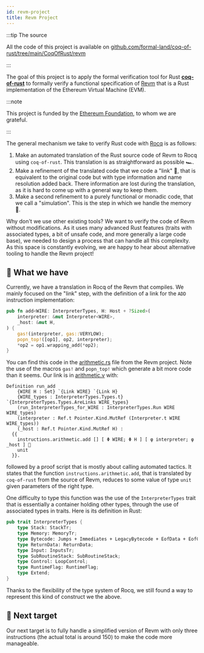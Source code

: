 ```yaml
---
id: revm-project
title: Revm Project
---
```


:::tip The source

All the code of this project is available on [github.com/formal-land/coq-of-rust/tree/main/CoqOfRust/revm](https://github.com/formal-land/coq-of-rust/tree/main/CoqOfRust/revm)

:::

The goal of this project is to apply the formal verification tool for Rust [**coq-of-rust**](https://github.com/formal-land/coq-of-rust) to formally verify a functional specification of [Revm](https://github.com/bluealloy/revm) that is a Rust implementation of the Ethereum Virtual Machine (EVM).

:::note

This project is funded by the [Ethereum Foundation](https://ethereum.foundation/), to whom we are grateful.

:::

The general mechanism we take to verify Rust code with [Rocq](https://rocq-prover.org/) is as follows:

1. Make an automated translation of the Rust source code of Revm to Rocq using `coq-of-rust`. This translation is as straightforward as possible 🏎️.
2. Make a refinement of the translated code that we code a "link" 🔗, that is equivalent to the original code but with type information and name resolution added back. There information are lost during the translation, as it is hard to come up with a general way to keep them.
3. Make a second refinement to a purely functional or monadic code, that we call a "simulation". This is the step in which we handle the memory 🐘.

Why don't we use other existing tools? We want to verify the code of Revm without modifications. As it uses many advanced Rust features (traits with associated types, a bit of unsafe code, and more generally a large code base), we needed to design a process that can handle all this complexity. As this space is constantly evolving, we are happy to hear about alternative tooling to handle the Revm project!

## 🎁 What we have

Currently, we have a translation in Rocq of the Revm that compiles. We mainly focused on the "link" step, with the definition of a link for the `ADD` instruction implementation:

```rust
pub fn add<WIRE: InterpreterTypes, H: Host + ?Sized>(
    interpreter: &mut Interpreter<WIRE>,
    _host: &mut H,
) {
    gas!(interpreter, gas::VERYLOW);
    popn_top!([op1], op2, interpreter);
    *op2 = op1.wrapping_add(*op2);
}
```

You can find this code in the [arithmetic.rs](https://github.com/bluealloy/revm/blob/main/crates/interpreter/src/instructions/arithmetic.rs) file from the Revm project. Note the use of the macros `gas!` and `popn_top!` which generate a bit more code than it seems. Our link is in [arithmetic.v](https://github.com/formal-land/coq-of-rust/blob/main/CoqOfRust/revm/revm_interpreter/instructions/links/arithmetic.v) with:

```coq
Definition run_add
    {WIRE H : Set} `{Link WIRE} `{Link H}
    {WIRE_types : InterpreterTypes.Types.t} `{InterpreterTypes.Types.AreLinks WIRE_types}
    (run_InterpreterTypes_for_WIRE : InterpreterTypes.Run WIRE WIRE_types)
    (interpreter : Ref.t Pointer.Kind.MutRef (Interpreter.t WIRE WIRE_types))
    (_host : Ref.t Pointer.Kind.MutRef H) :
  {{
    instructions.arithmetic.add [] [ Φ WIRE; Φ H ] [ φ interpreter; φ _host ] 🔽
    unit
  }}.
```

followed by a proof script that is mostly about calling automated tactics. It states that the function `instructions.arithmetic.add`, that is translated by `coq-of-rust` from the source of Revm, reduces to some value of type `unit` given parameters of the right type.

One difficulty to type this function was the use of the `InterpreterTypes` trait that is essentially a container holding other types, through the use of associated types in traits. Here is its definition in Rust:

```rust
pub trait InterpreterTypes {
    type Stack: StackTr;
    type Memory: MemoryTr;
    type Bytecode: Jumps + Immediates + LegacyBytecode + EofData + EofContainer + EofCodeInfo;
    type ReturnData: ReturnData;
    type Input: InputsTr;
    type SubRoutineStack: SubRoutineStack;
    type Control: LoopControl;
    type RuntimeFlag: RuntimeFlag;
    type Extend;
}
```

Thanks to the flexibility of the type system of Rocq, we still found a way to represent this kind of construct we the above.

## 🎯 Next target

Our next target is to fully handle a simplified version of Revm with only three instructions (the actual total is around 150) to make the code more manageable.
